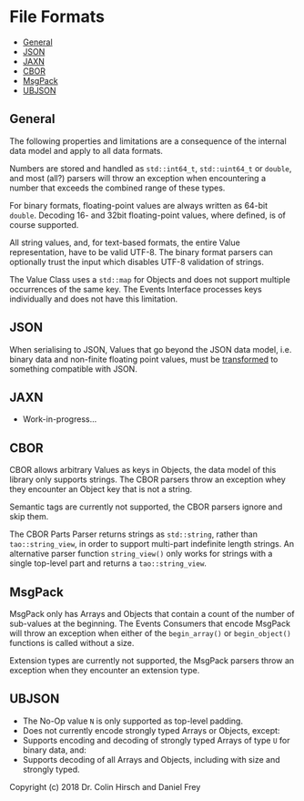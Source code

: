 # File Formats

* [General](#general)
* [JSON](#json)
* [JAXN](#jaxn)
* [CBOR](#cbor)
* [MsgPack](#msgpack)
* [UBJSON](#ubjson)

## General

The following properties and limitations are a consequence of the internal data model and apply to all data formats.

Numbers are stored and handled as `std::int64_t`, `std::uint64_t` or `double`, and most (all?) parsers will throw an exception when encountering a number that exceeds the combined range of these types.

For binary formats, floating-point values are always written as 64-bit `double`.
Decoding 16- and 32bit floating-point values, where defined, is of course supported.

All string values, and, for text-based formats, the entire Value representation, have to be valid UTF-8.
The binary format parsers can optionally trust the input which disables UTF-8 validation of strings.

The Value Class uses a `std::map` for Objects and does not support multiple occurrences of the same key.
The Events Interface processes keys individually and does not have this limitation.

## JSON

When serialising to JSON, Values that go beyond the JSON data model, i.e. binary data and non-finite floating point values, must be [transformed](Events-Interface.md#included-transformers) to something compatible with JSON.

## JAXN

* Work-in-progress...

## CBOR

CBOR allows arbitrary Values as keys in Objects, the data model of this library only supports strings.
The CBOR parsers throw an exception whey they encounter an Object key that is not a string.

Semantic tags are currently not supported, the CBOR parsers ignore and skip them.

The CBOR Parts Parser returns strings as `std::string`, rather than `tao::string_view`, in order to support multi-part indefinite length strings.
An alternative parser function `string_view()` only works for strings with a single top-level part and returns a `tao::string_view`.

## MsgPack

MsgPack only has Arrays and Objects that contain a count of the number of sub-values at the beginning.
The Events Consumers that encode MsgPack will throw an exception when either of the `begin_array()` or `begin_object()` functions is called without a size.

Extension types are currently not supported, the MsgPack parsers throw an exception when they encounter an extension type.

## UBJSON

* The No-Op value `N` is only supported as top-level padding.
* Does not currently encode strongly typed Arrays or Objects, except:
* Supports encoding and decoding of strongly typed Arrays of type `U` for binary data, and:
* Supports decoding of all Arrays and Objects, including with size and strongly typed.

Copyright (c) 2018 Dr. Colin Hirsch and Daniel Frey
